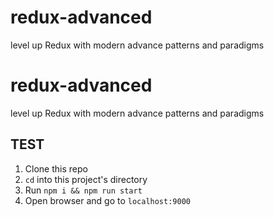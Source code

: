 # redux-advanced
level up Redux with modern advance patterns and paradigms
# redux-advanced
level up Redux with modern advance patterns and paradigms

## TEST
1. Clone this repo
2. `cd` into this project's directory
3. Run `npm i && npm run start`
4. Open browser and go to `localhost:9000`
